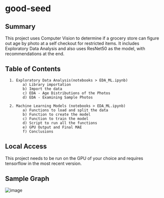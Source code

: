 # good-seed

<h2>Summary</h2>

This project uses Computer Vision to determine if a grocery store can figure out age by photo at a self checkout for restricted items. It includes Exploratory Data Analysis and also uses ResNet50 as the model, with recommendations at the end.

<h2>Table of Contents</h2>

      1. Exploratory Data Analysis(notebooks > EDA_ML.ipynb)
            a) Library importation
            b) Import the data
            c) EDA - Age Distributions of the Photos
            d) EDA - Examining Sample Photos
      
      2. Machine Learning Models (notebooks > EDA_ML.ipynb)
            a) Functions to load and split the data
            b) Function to create the model
            c) Function to train the model
            d) Script to run all the functions
            e) GPU Output and Final MAE
            f) Conclusions

<h2>Local Access</h2>

This project needs to be run on the GPU of your choice and requires tensorflow in the most recent version.

<h2>Sample Graph</h2>

![image](https://github.com/LDeYoung17/good-seed/assets/70500225/0421c3cc-ea34-4b0a-aba7-4221ac15eadb)

